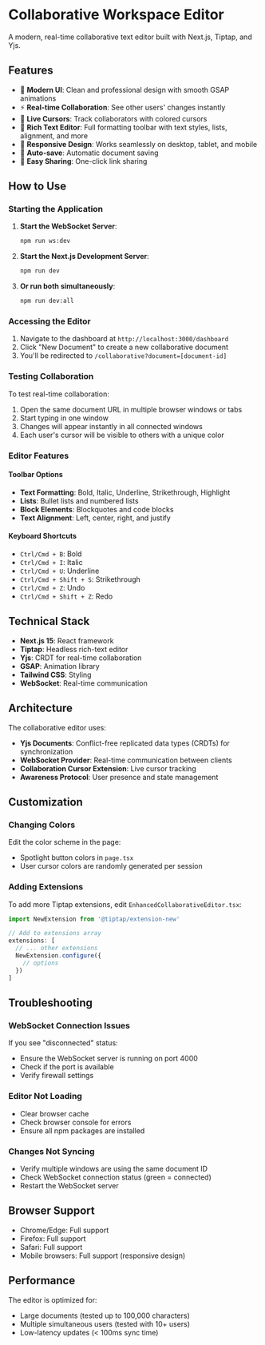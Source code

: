 # Collaborative Workspace Editor

A modern, real-time collaborative text editor built with Next.js, Tiptap, and Yjs.

## Features

- 🎨 **Modern UI**: Clean and professional design with smooth GSAP animations
- ⚡ **Real-time Collaboration**: See other users' changes instantly
- 👥 **Live Cursors**: Track collaborators with colored cursors
- 🎯 **Rich Text Editor**: Full formatting toolbar with text styles, lists, alignment, and more
- 📱 **Responsive Design**: Works seamlessly on desktop, tablet, and mobile
- 💾 **Auto-save**: Automatic document saving
- 🔗 **Easy Sharing**: One-click link sharing

## How to Use

### Starting the Application

1. **Start the WebSocket Server**:
   ```bash
   npm run ws:dev
   ```

2. **Start the Next.js Development Server**:
   ```bash
   npm run dev
   ```

3. **Or run both simultaneously**:
   ```bash
   npm run dev:all
   ```

### Accessing the Editor

1. Navigate to the dashboard at `http://localhost:3000/dashboard`
2. Click "New Document" to create a new collaborative document
3. You'll be redirected to `/collaborative?document=[document-id]`

### Testing Collaboration

To test real-time collaboration:

1. Open the same document URL in multiple browser windows or tabs
2. Start typing in one window
3. Changes will appear instantly in all connected windows
4. Each user's cursor will be visible to others with a unique color

### Editor Features

#### Toolbar Options

- **Text Formatting**: Bold, Italic, Underline, Strikethrough, Highlight
- **Lists**: Bullet lists and numbered lists
- **Block Elements**: Blockquotes and code blocks
- **Text Alignment**: Left, center, right, and justify

#### Keyboard Shortcuts

- `Ctrl/Cmd + B`: Bold
- `Ctrl/Cmd + I`: Italic
- `Ctrl/Cmd + U`: Underline
- `Ctrl/Cmd + Shift + S`: Strikethrough
- `Ctrl/Cmd + Z`: Undo
- `Ctrl/Cmd + Shift + Z`: Redo

## Technical Stack

- **Next.js 15**: React framework
- **Tiptap**: Headless rich-text editor
- **Yjs**: CRDT for real-time collaboration
- **GSAP**: Animation library
- **Tailwind CSS**: Styling
- **WebSocket**: Real-time communication

## Architecture

The collaborative editor uses:
- **Yjs Documents**: Conflict-free replicated data types (CRDTs) for synchronization
- **WebSocket Provider**: Real-time communication between clients
- **Collaboration Cursor Extension**: Live cursor tracking
- **Awareness Protocol**: User presence and state management

## Customization

### Changing Colors

Edit the color scheme in the page:
- Spotlight button colors in `page.tsx`
- User cursor colors are randomly generated per session

### Adding Extensions

To add more Tiptap extensions, edit `EnhancedCollaborativeEditor.tsx`:

```typescript
import NewExtension from '@tiptap/extension-new'

// Add to extensions array
extensions: [
  // ... other extensions
  NewExtension.configure({
    // options
  })
]
```

## Troubleshooting

### WebSocket Connection Issues

If you see "disconnected" status:
- Ensure the WebSocket server is running on port 4000
- Check if the port is available
- Verify firewall settings

### Editor Not Loading

- Clear browser cache
- Check browser console for errors
- Ensure all npm packages are installed

### Changes Not Syncing

- Verify multiple windows are using the same document ID
- Check WebSocket connection status (green = connected)
- Restart the WebSocket server

## Browser Support

- Chrome/Edge: Full support
- Firefox: Full support
- Safari: Full support
- Mobile browsers: Full support (responsive design)

## Performance

The editor is optimized for:
- Large documents (tested up to 100,000 characters)
- Multiple simultaneous users (tested with 10+ users)
- Low-latency updates (< 100ms sync time)

